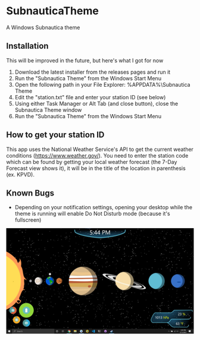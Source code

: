 # SubnauticaTheme

A Windows Subnautica theme

## Installation

This will be improved in the future, but here's what I got for now

1. Download the latest installer from the releases pages and run it
2. Run the "Subnautica Theme" from the Windows Start Menu
3. Open the following path in your File Explorer: %APPDATA%\Subnautica Theme
4. Edit the "station.txt" file and enter your station ID (see below)
5. Using either Task Manager or Alt Tab (and close button), close the Subnautica Theme window
6. Run the "Subnautica Theme" from the Windows Start Menu

## How to get your station ID

This app uses the National Weather Service's API to get the current weather conditions (https://www.weather.gov/). You need to enter the station code which can be found by getting your local weather forecast (the 7-Day Forecast view shows it), it will be in the title of the location in parenthesis (ex. KPVD).

## Known Bugs

- Depending on your notification settings, opening your desktop while the theme is running will enable Do Not Disturb mode (because it's fullscreen)

![Desktop](desktop.jpg)
